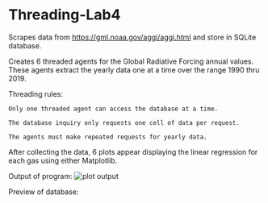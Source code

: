 # Threading-Lab4
Scrapes data from https://gml.noaa.gov/aggi/aggi.html and store in SQLite database.

Creates 6 threaded agents for the Global Radiative Forcing annual values. These agents extract the yearly data one at a time over the range 1990 thru 2019.

Threading rules:

    Only one threaded agent can access the database at a time. 

    The database inquiry only requests one cell of data per request. 

    The agents must make repeated requests for yearly data. 
  
After collecting the data, 6 plots appear displaying the linear regression for each gas using either Matplotlib.

Output of program:
![plot output](https://user-images.githubusercontent.com/121079918/210127790-dab79da7-48e2-492f-a946-5167d440da6f.png)

Preview of database:
